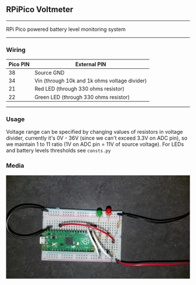 ## RPiPico Voltmeter

---

RPi Pico powered battery level monitoring system

---

### Wiring

| Pico PIN | External PIN                                  |
|----------|-----------------------------------------------|
| 38       | Source GND                                    |
| 34       | Vin (through 10k and 1k ohms voltage divider) |
| 21       | Red LED (through 330 ohms resistor)           |
| 22       | Green LED (through 330 ohms resistor)         |

---

### Usage
Voltage range can be specified by changing values of resistors in voltage divider,
currently it's 0V - 36V (since we can't exceed 3.3V on ADC pin), so we maintain 1 to 11 ratio
(1V on ADC pin = 11V of source voltage).  For LEDs and battery levels thresholds see `consts.py`

### Media
![breadboard](media/pico_voltmeter_board.jpg)
